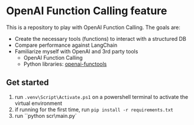 # OpenAI Function Calling feature
This is a repository to play with OpenAI Function Calling. The goals are:
- Create the necessary tools (functions) to interact with a structured DB
- Compare performance against LangChain
- Familiarize myself with OpenAI and 3rd party tools
  - OpenAI Function Calling
  - Python libraries: [openai-functools](https://github.com/Jakob-98/openai-functools/tree/main)

## Get started
1. run `.venv\Script\Activate.ps1` on a powershell terminal to activate the virtual environment
2. if running for the first time, run `pip install -r requirements.txt`
3. run ``python scr\main.py`
